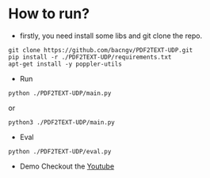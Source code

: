 # How to run?
- firstly, you need install some libs and git clone the repo.
```
git clone https://github.com/bacngv/PDF2TEXT-UDP.git
pip install -r ./PDF2TEXT-UDP/requirements.txt
apt-get install -y poppler-utils
```
- Run
```
python ./PDF2TEXT-UDP/main.py
```
or
```
python3 ./PDF2TEXT-UDP/main.py
```
- Eval
```
python ./PDF2TEXT-UDP/eval.py
```
- Demo
Checkout the [Youtube](https://www.youtube.com/watch?v=X78RgmkimO8) 

